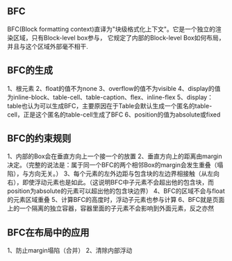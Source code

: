 ## BFC
BFC(Block formatting context)直译为"块级格式化上下文"。它是一个独立的渲染区域，只有Block-level box参与， 它规定了内部的Block-level Box如何布局，并且与这个区域外部毫不相干.

## BFC的生成
1、根元素
2、float的值不为none
3、overflow的值不为visible
4、display的值为inline-block、table-cell、table-caption、flex、inline-flex
5、display：table也认为可以生成BFC，主要原因在于Table会默认生成一个匿名的table-cell，正是这个匿名的table-cell生成了BFC
6、position的值为absolute或fixed

## BFC的约束规则
1、内部的Box会在垂直方向上一个接一个的放置
2、垂直方向上的距离由margin决定。（完整的说法是：属于同一个BFC的两个相邻Box的margin会发生重叠（塌陷），与方向无关。）
3、每个元素的左外边距与包含块的左边界相接触（从左向右），即使浮动元素也是如此。（这说明BFC中子元素不会超出他的包含块，而position为absolute的元素可以超出他的包含块边界）
4、BFC的区域不会与float的元素区域重叠
5、计算BFC的高度时，浮动子元素也参与计算
6、BFC就是页面上的一个隔离的独立容器，容器里面的子元素不会影响到外面元素，反之亦然

## BFC在布局中的应用
1、防止margin塌陷（合并）
2、清除内部浮动